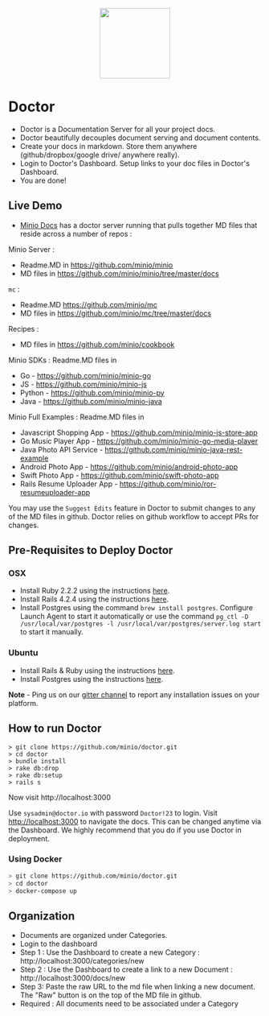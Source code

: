 <p align="center">
<img src="https://github.com/minio/doctor/blob/master/public/Doctor_logo_888x1024.png?raw=true" width="140px">
</p>

# Doctor
* Doctor is a Documentation Server for all your project docs.
* Doctor beautifully decouples document serving and document contents.
* Create your docs in markdown. Store them anywhere (github/dropbox/google drive/ anywhere really).
* Login to Doctor's Dashboard. Setup links to your doc files in Doctor's Dashboard.
* You are done!

## Live Demo
* [Minio Docs](https://docs.minio.io) has a doctor server running that pulls together MD files that reside across a number of repos :
 
Minio Server : 
  * Readme.MD in https://github.com/minio/minio
  * MD files in https://github.com/minio/minio/tree/master/docs

`mc` : 
  * Readme.MD https://github.com/minio/mc
  * MD files in https://github.com/minio/mc/tree/master/docs

Recipes : 
  * MD files in https://github.com/minio/cookbook
 
Minio SDKs : 
Readme.MD files in
  * Go - https://github.com/minio/minio-go
  * JS - https://github.com/minio/minio-js
  * Python - https://github.com/minio/minio-py
  * Java - https://github.com/minio/minio-java
 
Minio Full Examples :
Readme.MD files in 
  * Javascript Shopping App - https://github.com/minio/minio-js-store-app
  * Go Music Player App - https://github.com/minio/minio-go-media-player
  * Java Photo API Service -  https://github.com/minio/minio-java-rest-example
  * Android Photo App - https://github.com/minio/android-photo-app
  * Swift Photo App - https://github.com/minio/swift-photo-app
  * Rails Resume Uploader App - https://github.com/minio/ror-resumeuploader-app
 
You may use the `Suggest Edits` feature in Doctor to submit changes to any of the MD files in github. Doctor relies on github workflow to accept PRs for changes. 

## Pre-Requisites to Deploy Doctor

### OSX
* Install Ruby 2.2.2 using the instructions [here](https://rvm.io/rvm/install).
* Install Rails 4.2.4 using the instructions [here](https://rvm.io/rvm/install).
* Install Postgres using the command `brew install postgres`. Configure Launch Agent to start it automatically or use the command `pg_ctl -D /usr/local/var/postgres -l /usr/local/var/postgres/server.log start` to start it manually.

### Ubuntu
* Install Rails & Ruby using the instructions [here](https://www.digitalocean.com/community/tutorials/how-to-install-ruby-on-rails-on-ubuntu-14-04-using-rvm).
* Install Postgres using the instructions [here](https://www.digitalocean.com/community/tutorials/how-to-install-and-use-postgresql-on-ubuntu-14-04).

**Note** - Ping us on our [gitter channel](https://gitter.im/minio/minio) to report any installation issues on your platform.

## How to run Doctor
```
> git clone https://github.com/minio/doctor.git
> cd doctor
> bundle install
> rake db:drop
> rake db:setup
> rails s
```
Now visit http://localhost:3000

Use `sysadmin@doctor.io` with password `Doctor!23` to login. Visit [http://localhost:3000](http://localhost:3000) to navigate the docs. This can be changed anytime via the Dashboard. We highly recommend that you do if you use Doctor in deployment.

### Using Docker
```bash
> git clone https://github.com/minio/doctor.git
> cd doctor
> docker-compose up
```

## Organization
* Documents are organized under Categories.
* Login to the dashboard
* Step 1 : Use the Dashboard to create a new Category : http://localhost:3000/categories/new
* Step 2 : Use the Dashboard to create a link to a new Document : http://localhost:3000/docs/new
* Step 3: Paste the raw URL to the md file when linking a new document. The "Raw" button is on the top of the MD file in github.
* Required : All documents need to be associated under a Category
